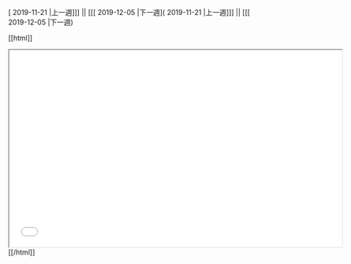 [ 2019-11-21 |上一週]]] || [[[ 2019-12-05 |下一週]( 2019-11-21 |上一週]]] || [[[ 2019-12-05 |下一週)



[[html]]
<iframe src='<http://pad.hackingthursday.org>  ?showControls=true&showChat=true&showLineNumbers=true&useMonospaceFont=false' width=675 height=400></iframe>
[[/html]]